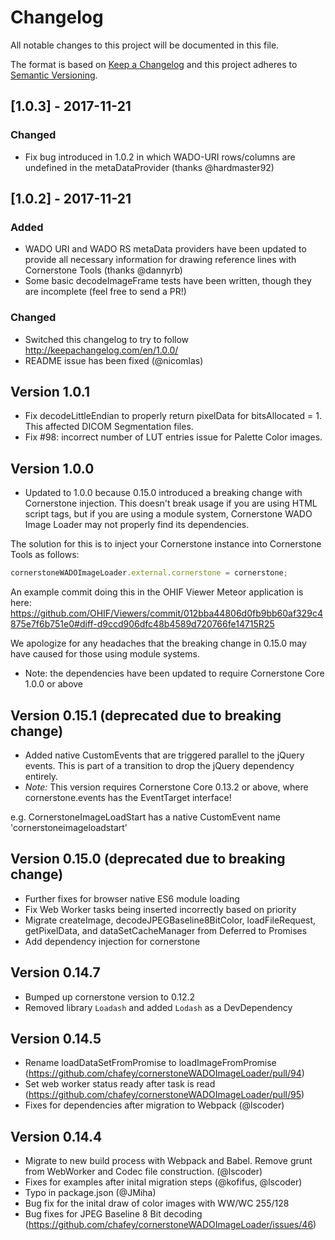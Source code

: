 # Changelog
All notable changes to this project will be documented in this file.

The format is based on [Keep a Changelog](http://keepachangelog.com/en/1.0.0/)
and this project adheres to [Semantic Versioning](http://semver.org/spec/v2.0.0.html).

## [1.0.3] - 2017-11-21
### Changed
- Fix bug introduced in 1.0.2 in which WADO-URI rows/columns are undefined in the metaDataProvider (thanks @hardmaster92)

## [1.0.2] - 2017-11-21
### Added
- WADO URI and WADO RS metaData providers have been updated to provide all necessary information for drawing reference lines with Cornerstone Tools (thanks @dannyrb)
- Some basic decodeImageFrame tests have been written, though they are incomplete (feel free to send a PR!)

### Changed
- Switched this changelog to try to follow http://keepachangelog.com/en/1.0.0/
- README issue has been fixed (@nicomlas)

## Version 1.0.1

- Fix decodeLittleEndian to properly return pixelData for bitsAllocated = 1. This affected DICOM Segmentation files.
- Fix #98: incorrect number of LUT entries issue for Palette Color images.

## Version 1.0.0

- Updated to 1.0.0 because 0.15.0 introduced a breaking change with Cornerstone injection. This doesn't break usage if you are using HTML script tags, but if you are using a module system, Cornerstone WADO Image Loader may not properly find its dependencies.

The solution for this is to inject your Cornerstone instance into Cornerstone Tools as follows:

````javascript
cornerstoneWADOImageLoader.external.cornerstone = cornerstone;
````

An example commit doing this in the OHIF Viewer Meteor application is here: https://github.com/OHIF/Viewers/commit/012bba44806d0fb9bb60af329c4875e7f6b751e0#diff-d9ccd906dfc48b4589d720766fe14715R25

We apologize for any headaches that the breaking change in 0.15.0 may have caused for those using module systems.
- Note: the dependencies have been updated to require Cornerstone Core 1.0.0 or above

## Version 0.15.1 (deprecated due to breaking change)

- Added native CustomEvents that are triggered parallel to the jQuery events. This is part of a transition to drop the jQuery dependency entirely.
- *Note:* This version requires Cornerstone Core 0.13.2 or above, where cornerstone.events has the EventTarget interface!

e.g. CornerstoneImageLoadStart has a native CustomEvent name 'cornerstoneimageloadstart'

## Version 0.15.0 (deprecated due to breaking change)

- Further fixes for browser native ES6 module loading
- Fix Web Worker tasks being inserted incorrectly based on priority
- Migrate createImage, decodeJPEGBaseline8BitColor, loadFileRequest, getPixelData, and dataSetCacheManager from Deferred to Promises
- Add dependency injection for cornerstone

## Version 0.14.7

- Bumped up cornerstone version to 0.12.2
- Removed library `Loadash` and added `Lodash` as a DevDependency

## Version 0.14.5

- Rename loadDataSetFromPromise to loadImageFromPromise (https://github.com/chafey/cornerstoneWADOImageLoader/pull/94)
- Set web worker status ready after task is read (https://github.com/chafey/cornerstoneWADOImageLoader/pull/95)
- Fixes for dependencies after migration to Webpack (@lscoder)

## Version 0.14.4

- Migrate to new build process with Webpack and Babel. Remove grunt from WebWorker and Codec file construction. (@lscoder)
- Fixes for examples after inital migration steps (@kofifus, @lscoder)
- Typo in package.json (@JMiha)
- Bug fix for the inital draw of color images with WW/WC 255/128
- Bug fixes for JPEG Baseline 8 Bit decoding (https://github.com/chafey/cornerstoneWADOImageLoader/issues/46)